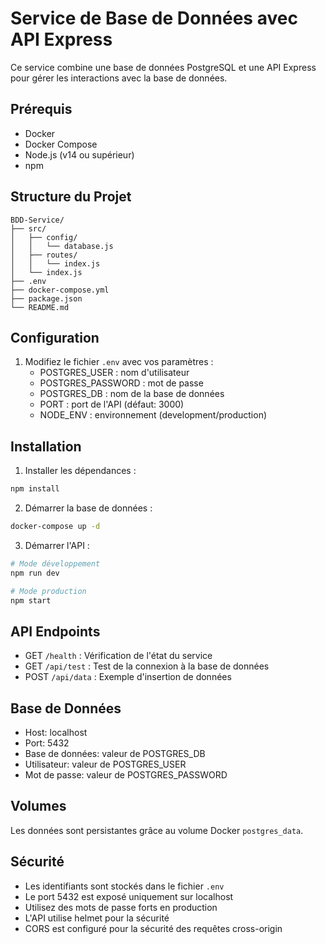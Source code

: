 # Service de Base de Données avec API Express

Ce service combine une base de données PostgreSQL et une API Express pour gérer les interactions avec la base de données.

## Prérequis

- Docker
- Docker Compose
- Node.js (v14 ou supérieur)
- npm

## Structure du Projet

```
BDD-Service/
├── src/
│   ├── config/
│   │   └── database.js
│   ├── routes/
│   │   └── index.js
│   └── index.js
├── .env
├── docker-compose.yml
├── package.json
└── README.md
```

## Configuration

1. Modifiez le fichier `.env` avec vos paramètres :
   - POSTGRES_USER : nom d'utilisateur
   - POSTGRES_PASSWORD : mot de passe
   - POSTGRES_DB : nom de la base de données
   - PORT : port de l'API (défaut: 3000)
   - NODE_ENV : environnement (development/production)

## Installation

1. Installer les dépendances :

```bash
npm install
```

2. Démarrer la base de données :

```bash
docker-compose up -d
```

3. Démarrer l'API :

```bash
# Mode développement
npm run dev

# Mode production
npm start
```

## API Endpoints

- GET `/health` : Vérification de l'état du service
- GET `/api/test` : Test de la connexion à la base de données
- POST `/api/data` : Exemple d'insertion de données

## Base de Données

- Host: localhost
- Port: 5432
- Base de données: valeur de POSTGRES_DB
- Utilisateur: valeur de POSTGRES_USER
- Mot de passe: valeur de POSTGRES_PASSWORD

## Volumes

Les données sont persistantes grâce au volume Docker `postgres_data`.

## Sécurité

- Les identifiants sont stockés dans le fichier `.env`
- Le port 5432 est exposé uniquement sur localhost
- Utilisez des mots de passe forts en production
- L'API utilise helmet pour la sécurité
- CORS est configuré pour la sécurité des requêtes cross-origin
